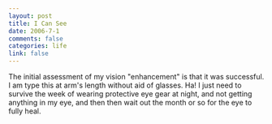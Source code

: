 ```yaml
--- 
layout: post
title: I Can See
date: 2006-7-1
comments: false
categories: life
link: false
---
```

The initial assessment of my vision "enhancement" is that it was successful. I am type this at arm's length without aid of glasses. Ha! I just need to survive the week of wearing protective eye gear at night, and not getting anything in my eye, and then then wait out the month or so for the eye to fully heal.
